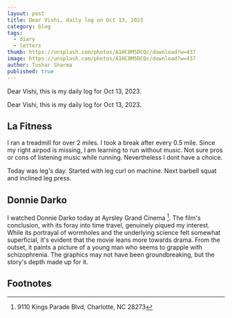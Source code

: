 ```yaml
---
layout: post
title: Dear Vishi, daily log on Oct 13, 2023
category: blog
tags:
  - diary
  - letters
thumb: https://unsplash.com/photos/A1HC8M5DCQc/download?w=437
image: https://unsplash.com/photos/A1HC8M5DCQc/download?w=437
author: Tushar Sharma
published: true
---
```


Dear Vishi, this is my daily log for Oct 13, 2023.<!-- truncate_here -->

Dear Vishi, this is my daily log for Oct 13, 2023.


## La Fitness

I ran a treadmill for over 2 miles. I took a break after every 0.5 mile. Since my right airpod is missing, I am learning to run without music. Not sure pros or cons of listening music while running. Nevertheless I dont have a choice.

Today was leg's day. Started with leg curl on machine. Next barbell squat and inclined leg press.

## Donnie Darko

I watched Donnie Darko today at Ayrsley Grand Cinema [^addr]. The film's conclusion, with its foray into time travel, genuinely piqued my interest. While its portrayal of wormholes and the underlying science felt somewhat superficial, it's evident that the movie leans more towards drama. From the outset, it paints a picture of a young man who seems to grapple with schizophrenia. The graphics may not have been groundbreaking, but the story's depth made up for it.

## Footnotes

[^addr]: 9110 Kings Parade Blvd, Charlotte, NC 28273